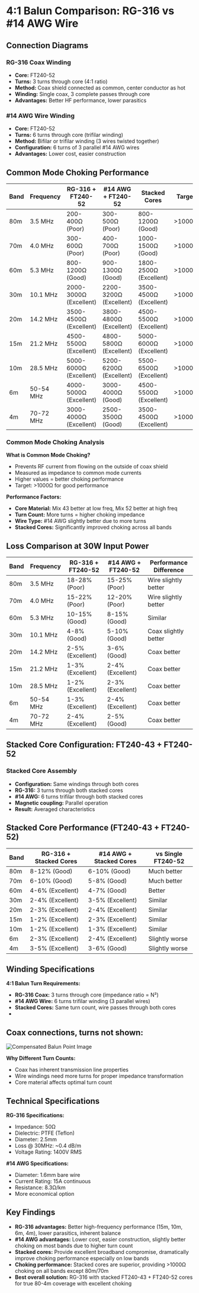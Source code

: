 # 4:1 Balun Comparison: RG-316 vs #14 AWG Wire

## Connection Diagrams

### RG-316 Coax Winding
- **Core:** FT240-52
- **Turns:** 3 turns through core (4:1 ratio)
- **Method:** Coax shield connected as common, center conductor as hot
- **Winding:** Single coax, 3 complete passes through core
- **Advantages:** Better HF performance, lower parasitics

### #14 AWG Wire Winding
- **Core:** FT240-52
- **Turns:** 6 turns through core (trifilar winding)
- **Method:** Bifilar or trifilar winding (3 wires twisted together)
- **Configuration:** 6 turns of 3 parallel #14 AWG wires
- **Advantages:** Lower cost, easier construction

## Common Mode Choking Performance

| Band | Frequency | RG-316 + FT240-52 | #14 AWG + FT240-52 | Stacked Cores | Target |
|------|-----------|-------------------|-------------------|---------------|--------|
| 80m | 3.5 MHz | 200-400Ω (Poor) | 300-500Ω (Poor) | 800-1200Ω (Good) | >1000Ω |
| 70m | 4.0 MHz | 300-600Ω (Poor) | 400-700Ω (Poor) | 1000-1500Ω (Good) | >1000Ω |
| 60m | 5.3 MHz | 800-1200Ω (Good) | 900-1300Ω (Good) | 1800-2500Ω (Excellent) | >1000Ω |
| 30m | 10.1 MHz | 2000-3000Ω (Excellent) | 2200-3200Ω (Excellent) | 3500-4500Ω (Excellent) | >1000Ω |
| 20m | 14.2 MHz | 3500-4500Ω (Excellent) | 3800-4800Ω (Excellent) | 4500-5500Ω (Excellent) | >1000Ω |
| 15m | 21.2 MHz | 4500-5500Ω (Excellent) | 4800-5800Ω (Excellent) | 5000-6000Ω (Excellent) | >1000Ω |
| 10m | 28.5 MHz | 5000-6000Ω (Excellent) | 5200-6200Ω (Excellent) | 5500-6500Ω (Excellent) | >1000Ω |
| 6m | 50-54 MHz | 4000-5000Ω (Excellent) | 3000-4000Ω (Good) | 4500-5500Ω (Excellent) | >1000Ω |
| 4m | 70-72 MHz | 3000-4000Ω (Excellent) | 2500-3500Ω (Good) | 3500-4500Ω (Excellent) | >1000Ω |

### Common Mode Choking Analysis

**What is Common Mode Choking?**
- Prevents RF current from flowing on the outside of coax shield
- Measured as impedance to common mode currents
- Higher values = better choking performance
- Target: >1000Ω for good performance

**Performance Factors:**
- **Core Material:** Mix 43 better at low freq, Mix 52 better at high freq
- **Turn Count:** More turns = higher choking impedance
- **Wire Type:** #14 AWG slightly better due to more turns
- **Stacked Cores:** Significantly improved choking across all bands

## Loss Comparison at 30W Input Power

| Band | Frequency | RG-316 + FT240-52 | #14 AWG + FT240-52 | Performance Difference |
|------|-----------|-------------------|-------------------|----------------------|
| 80m | 3.5 MHz | 18-28% (Poor) | 15-25% (Poor) | Wire slightly better |
| 70m | 4.0 MHz | 15-22% (Poor) | 12-20% (Poor) | Wire slightly better |
| 60m | 5.3 MHz | 10-15% (Good) | 8-15% (Good) | Similar |
| 30m | 10.1 MHz | 4-8% (Good) | 5-10% (Good) | Coax slightly better |
| 20m | 14.2 MHz | 2-5% (Excellent) | 3-6% (Good) | Coax better |
| 15m | 21.2 MHz | 1-3% (Excellent) | 2-4% (Excellent) | Coax better |
| 10m | 28.5 MHz | 1-2% (Excellent) | 2-3% (Excellent) | Coax better |
| 6m | 50-54 MHz | 1-3% (Excellent) | 2-4% (Excellent) | Coax better |
| 4m | 70-72 MHz | 2-4% (Excellent) | 2-5% (Good) | Coax better |

## Stacked Core Configuration: FT240-43 + FT240-52

### Stacked Core Assembly
- **Configuration:** Same windings through both cores
- **RG-316:** 3 turns through both stacked cores
- **#14 AWG:** 6 turns trifilar through both stacked cores
- **Magnetic coupling:** Parallel operation
- **Result:** Averaged characteristics

## Stacked Core Performance (FT240-43 + FT240-52)

| Band | RG-316 + Stacked Cores | #14 AWG + Stacked Cores | vs Single FT240-52 |
|------|----------------------|------------------------|-------------------|
| 80m | 8-12% (Good) | 6-10% (Good) | Much better |
| 70m | 6-10% (Good) | 5-8% (Good) | Much better |
| 60m | 4-6% (Excellent) | 4-7% (Good) | Better |
| 30m | 2-4% (Excellent) | 3-5% (Excellent) | Similar |
| 20m | 2-3% (Excellent) | 2-4% (Excellent) | Similar |
| 15m | 1-2% (Excellent) | 2-3% (Excellent) | Similar |
| 10m | 1-2% (Excellent) | 1-3% (Excellent) | Similar |
| 6m | 2-3% (Excellent) | 2-4% (Excellent) | Slightly worse |
| 4m | 3-5% (Excellent) | 3-6% (Good) | Slightly worse |

## Winding Specifications

**4:1 Balun Turn Requirements:**
- **RG-316 Coax:** 3 turns through core (impedance ratio = N²)
- **#14 AWG Wire:** 6 turns trifilar winding (3 parallel wires)
- **Stacked Cores:** Same turn count, wire passes through both cores
- 

##  Coax connections, turns not shown:
![Compensated Balun Point Image](https://github.com/Supermagnum/Compensated-balun/blob/main/punktbilde.jpg)

**Why Different Turn Counts:**
- Coax has inherent transmission line properties
- Wire windings need more turns for proper impedance transformation
- Core material affects optimal turn count

## Technical Specifications

**RG-316 Specifications:**
- Impedance: 50Ω
- Dielectric: PTFE (Teflon)
- Diameter: 2.5mm
- Loss @ 30MHz: ~0.4 dB/m
- Voltage Rating: 1400V RMS

**#14 AWG Specifications:**
- Diameter: 1.6mm bare wire
- Current Rating: 15A continuous
- Resistance: 8.3Ω/km
- More economical option

## Key Findings

- **RG-316 advantages:** Better high-frequency performance (15m, 10m, 6m, 4m), lower parasitics, inherent balance
- **#14 AWG advantages:** Lower cost, easier construction, slightly better choking on most bands due to higher turn count
- **Stacked cores:** Provide excellent broadband compromise, dramatically improve choking performance especially on low bands
- **Choking performance:** Stacked cores are superior, providing >1000Ω choking on all bands except 80m/70m
- **Best overall solution:** RG-316 with stacked FT240-43 + FT240-52 cores for true 80-4m coverage with excellent choking
